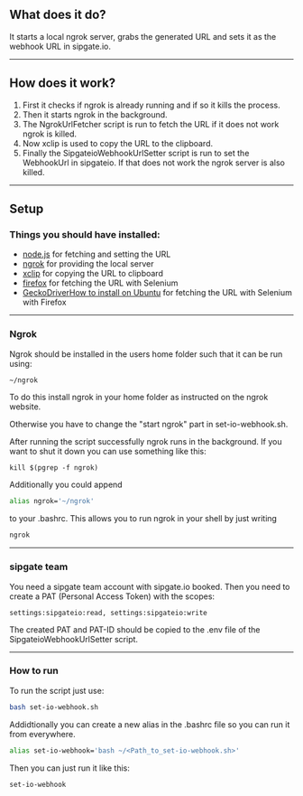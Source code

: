 ## What does it do?

It starts a local ngrok server, grabs the generated URL and sets it as the webhook URL in sipgate.io.

---

## How does it work?

1. First it checks if ngrok is already running and if so it kills the process.
2. Then it starts ngrok in the background.
3. The NgrokUrlFetcher script is run to fetch the URL if it does not work ngrok is killed.
4. Now xclip is used to copy the URL to the clipboard.
5. Finally the SipgateioWebhookUrlSetter script is run to set the WebhookUrl in sipgateio. If that does not work the ngrok server is also killed.

---

## Setup

### Things you should have installed:

- [node.js](https://nodejs.org/en/) for fetching and setting the URL
- [ngrok](https://ngrok.com/) for providing the local server
- [xclip](https://github.com/astrand/xclip) for copying the URL to clipboard
- [firefox](https://www.mozilla.org/en-US/firefox/new/) for fetching the URL with Selenium
- [GeckoDriver](https://github.com/mozilla/geckodriver)[How to install on Ubuntu](https://askubuntu.com/questions/870530/how-to-install-geckodriver-in-ubuntu) for fetching the URL with Selenium with Firefox

---

### Ngrok

Ngrok should be installed in the users home folder such that it can be run using:

```bash
~/ngrok
```
To do this install ngrok in your home folder as instructed on the ngrok website.

Otherwise you have to change the "start ngrok" part in set-io-webhook.sh.

After running the script successfully ngrok runs in the background. If you want to shut it down you can use something like this:

```
kill $(pgrep -f ngrok)
```
Additionally you could append 
```bash
alias ngrok='~/ngrok'
```
to your .bashrc. This allows you to run ngrok in your shell by just writing 
```bash
ngrok
```

---

### sipgate team

You need a sipgate team account with sipgate.io booked. Then you need to create a PAT (Personal Access Token) with the scopes:

 ```settings:sipgateio:read, settings:sipgateio:write```

 The created PAT and PAT-ID should be copied to the .env file of the SipgateioWebhookUrlSetter script.

---

### How to run

To run the script just use:

```bash
bash set-io-webhook.sh
```

Addidtionally you can create a new alias in the .bashrc file so you can run it from everywhere.

```bash
alias set-io-webhook='bash ~/<Path_to_set-io-webhook.sh>'
```

Then you can just run it like this:

```bash
set-io-webhook
```
